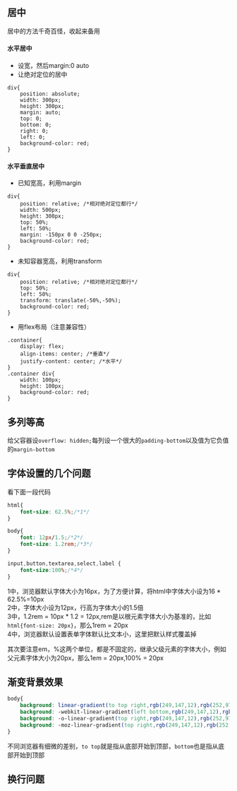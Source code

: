 ## 居中

居中的方法千奇百怪，收起来备用

#### 水平居中

* 设宽，然后margin:0 auto
* 让绝对定位的居中
```
div{
    position: absolute;
    width: 300px;
    height: 300px;
    margin: auto;
    top: 0;
    bottom: 0;
    right: 0;
    left: 0;
    background-color: red;
}
```

#### 水平垂直居中

* 已知宽高，利用margin
```
div{
    position: relative; /*相对绝对定位都行*/
    width: 500px;
    height: 300px;
    top: 50%;
    left: 50%;
    margin: -150px 0 0 -250px;
    background-color: red;
}
```
* 未知容器宽高，利用transform
```
div{
    position: relative; /*相对绝对定位都行*/
    top: 50%;
    left: 50%;
    transform: translate(-50%,-50%);
    background-color: red;
}
```
* 用flex布局（注意兼容性）
```
.container{
    display: flex;
    align-items: center; /*垂直*/
    justify-content: center; /*水平*/
}
.container div{
    width: 100px;
    height: 100px;
    background-color: red;
}
```

## 多列等高

给父容器设`overflow: hidden;`每列设一个很大的`padding-bottom`以及值为它负值的`margin-bottom`

## 字体设置的几个问题

看下面一段代码

```css
html{
    font-size: 62.5%;/*1*/
}

body{
    font: 12px/1.5;/*2*/
    font-size: 1.2rem;/*3*/
}

input,button,textarea,select,label {
    font-size:100%;/*4*/
}
```

1中，浏览器默认字体大小为16px，为了方便计算，将html中字体大小设为16 * 62.5%=10px   
2中，字体大小设为12px，行高为字体大小的1.5倍   
3中，1.2rem = 10px * 1.2 = 12px,rem是以根元素字体大小为基准的，比如`html{font-size: 20px}`，那么1rem = 20px     
4中，浏览器默认设置表单字体默认比文本小，这里把默认样式覆盖掉

其次要注意em，%这两个单位，都是不固定的，继承父级元素的字体大小，例如父元素字体大小为20px，那么1em = 20px,100% = 20px

## 渐变背景效果

```css
body{
    background: linear-gradient(to top right,rgb(249,147,12),rgb(252,97,21));
    background: -webkit-linear-gradient(left bottom,rgb(249,147,12),rgb(252,97,21));
    background: -o-linear-gradient(top right,rgb(249,147,12),rgb(252,97,21));
    background: -moz-linear-gradient(top right,rgb(249,147,12),rgb(252,97,21));
}
```
不同浏览器有细微的差别，`to top`就是指从底部开始到顶部，`bottom`也是指从底部开始到顶部

## 换行问题

